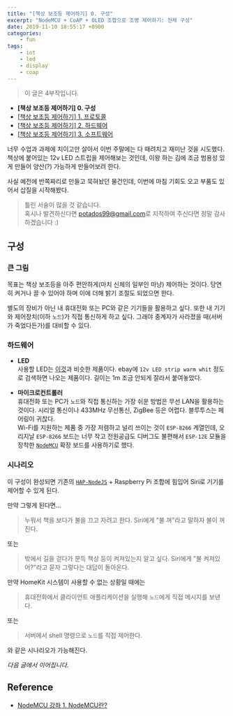 ```yaml
---
title: "[책상 보조등 제어하기] 0. 구성"
excerpt: "NodeMCU + CoAP + OLED 조합으로 조명 제어하기: 전체 구성"
date: 2019-11-10 18:55:17 +0900
categories:
    - fun
tags:
    - iot
    - led
    - display
    - coap
---
```


> 이 글은 4부작입니다.
- **[책상 보조등 제어하기] 0. 구성**
- [[책상 보조등 제어하기] 1. 프로토콜](링크)
- [[책상 보조등 제어하기] 2. 하드웨어](링크)
- [[책상 보조등 제어하기] 3. 소프트웨어](링크)

 너무 수업과 과제에 치이고만 살아서 이번 주말에는 다 때려치고 재미난 것을 시도했다.    
 책상에 붙어있는 12v LED 스트립을 제어해보는 것인데, 이왕 하는 김에 조금 범용성 있게 만들어 양산(?) 가능하게 만들어보려 한다.

 사실 예전에 반쪽짜리로 만들고 묵혀놨던 물건인데, 이번에 마침 기회도 오고 부품도 있어서 삽질을 시작해봤다.

> 틀린 서술이 많을 것 같습니다.     
혹시나 발견하신다면 <potados99@gmail.com>로 지적하여 주신다면 정말 감사하겠습니다 :)

## 구성

### 큰 그림

 목표는 책상 보조등을 아주 편안하게(마치 신체의 일부인 마냥) 제어하는 것이다. 당연히 켜거나 끌 수 있어야 하며 이에 더해 밝기 조절도 되었으면 한다.

 별도의 장비가 아닌 내 휴대전화 또는 PC와 같은 기기들을 활용하고 싶다. 또한 내 기기와 제어장치(이하 `노드`)가 직접 통신하게 하고 싶다. 그래야 중계자가 사라졌을 때(서버가 죽었다든가)를 대비할 수 있다.

### 하드웨어

- **LED**    
사용할 LED는 [이것](https://www.ebay.com/itm/5-Meters-Led-strip-12V-warm-white-3000K-SMD5050-300-beads-LED-Flexible-Light/192891829253?hash=item2ce93fbc05:g:YHoAAOSwhI1a05Jy)과 비슷한 제품이다. ebay에 `12v LED strip warm whit` 정도로 검색하면 나오는 제품이다. 길이는 1m 조금 안되게 잘라서 붙여놓았다.

- **마이크로컨트롤러**    
휴대전화 또는 PC가 `노드`와 직접 통신하는 가장 쉬운 방법은 무선 LAN을 활용하는 것이다. 시리얼 통신이나 433MHz 무선통신, ZigBee 등은 어렵다. 블루투스는 페어링이 귀찮다.    
Wi-Fi를 지원하는 제품 중 가장 저렴하고 널리 쓰이는 것이 `ESP-8266` 계열인데, 오리지날 `ESP-8266` 보드는 너무 작고 전원공급도 디버그도 불편해서 `ESP-12E` 모듈을 장착한 [`NodeMCU`](https://blog.naver.com/PostView.nhn?blogId=roboholic84&logNo=221187841348) 확장 보드를 사용하기로 했다.

### 시나리오

이 구성이 완성되면 기존의 [`HAP-NodeJS`](https://github.com/KhaosT/HAP-NodeJS) + Raspberry Pi 조합에 힘입어 Siri로 기기를 제어할 수 있게 된다.

만약 그렇게 된다면...

> 누워서 책을 보다가 불을 끄고 자려고 한다. Siri에게 "불 꺼"라고 말하자 불이 꺼진다.

또는

> 밖에서 길을 걷다가 문득 책상 등이 켜져있는지 알고 싶다. Siri에게 "불 켜져있어?"라고 묻자 그렇다는 대답이 돌아온다.

만약 HomeKit 시스템이 사용할 수 없는 상황일 때에는

> 휴대전화에서 클라이언트 애플리케이션을 실행해 `노드`에게 직접 메시지를 보낸다.

또는

> 서버에서 shell 명령으로 `노드`를 직접 제어한다.

와 같은 시나리오가 가능해진다.

*다음 글에서 이어집니다.*

## Reference

- [NodeMCU 강좌 1. NodeMCU란?](https://blog.naver.com/PostView.nhn?blogId=roboholic84&logNo=221187841348)
